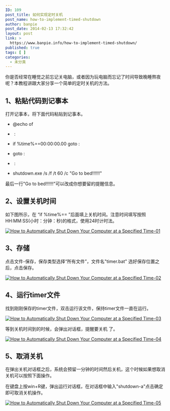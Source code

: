 ```yaml
---
ID: 109
post_title: 如何实现定时关机
post_name: how-to-implement-timed-shutdown
author: banpie
post_date: 2014-02-13 17:32:42
layout: post
link: >
  https://www.banpie.info/how-to-implement-timed-shutdown/
published: true
tags: [ ]
categories:
  - 未分类
---
```

你是否经常在睡觉之前忘记关电脑，或者因为玩电脑而忘记了时间导致晚睡熬夜呢？本教程讲跟大家分享一个简单的定时关机的方法。

## 1、粘贴代码到记事本

打开记事本，将下面代码粘贴到记事本。

*   @echo of

*    :

*   if %time%==00:00:00.00 goto :

*   goto :

*    :

*   shutdown.exe /s /f /t 60 /c "Go to bed!!!!!!"

最后一行"Go to bed!!!!!!"可以改成你想要留的提醒信息。

## 2、设置关机时间

如下图所示，在 “if %time%== ”后面填上关机时间。注意时间填写按照HH:MM:SS(小时：分钟：秒)的格式，使用24时计时法。

[![How to Automatically Shut Down Your Computer at a Specified Time-01][1]][1]

## 3、存储

点击文件-保存，保存类型选择“所有文件”，文件名"timer.bat" 选好保存位置之后，点击保存。

[![How to Automatically Shut Down Your Computer at a Specified Time-02][2]][2]

## 4、运行timer文件

找到刚刚保存的timer文件，双击运行该文件，保持timer文件一直在运行。

[![How to Automatically Shut Down Your Computer at a Specified Time-03][3]][3]

等到关机时间到的时候，会弹出对话框，提醒要关机 了。

[![How to Automatically Shut Down Your Computer at a Specified Time-04][4]][4]

## 5、取消关机

在弹出关机对话框之后，系统会预留一分钟的时间然后关机，这个时候如果想取消关机可以按照下面操作。

在键盘上按win+R键，弹出运行对话框，在对话框中输入"shutdown-a"点击确定即可取消关机操作。

[![How to Automatically Shut Down Your Computer at a Specified Time-05][5]][5]

 [1]: http://7arnhx.com1.z0.glb.clouddn.com/wp-content/uploads/2014/02/How-to-Automatically-Shut-Down-Your-Computer-at-a-Specified-Time-01.jpg
 [2]: http://7arnhx.com1.z0.glb.clouddn.com/wp-content/uploads/2014/02/How-to-Automatically-Shut-Down-Your-Computer-at-a-Specified-Time-02.jpg
 [3]: http://7arnhx.com1.z0.glb.clouddn.com/wp-content/uploads/2014/02/How-to-Automatically-Shut-Down-Your-Computer-at-a-Specified-Time-03.jpg
 [4]: http://7arnhx.com1.z0.glb.clouddn.com/wp-content/uploads/2014/02/How-to-Automatically-Shut-Down-Your-Computer-at-a-Specified-Time-04.jpg
 [5]: http://7arnhx.com1.z0.glb.clouddn.com/wp-content/uploads/2014/02/How-to-Automatically-Shut-Down-Your-Computer-at-a-Specified-Time-05.jpg